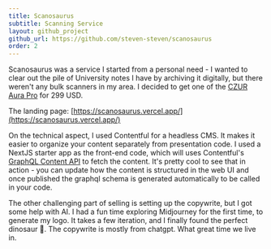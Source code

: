 ```yaml
---
title: Scanosaurus
subtitle: Scanning Service
layout: github_project
github_url: https://github.com/steven-steven/scanosaurus
order: 2
---
```


Scanosaurus was a service I started from a personal need - I wanted to clear out the pile of University notes I have by archiving it digitally, but there weren't any bulk scanners in my area. I decided to get one of the [CZUR Aura Pro](https://shop.czur.com/products/aura?variant=28598339436592) for 299 USD.

The landing page: [https://scanosaurus.vercel.app/](https://scanosaurus.vercel.app/)

On the technical aspect, I used Contentful for a headless CMS. It makes it easier to organize your content separately from presentation code. I used a NextJS starter app as the front-end code, which will uses Contentful's [GraphQL Content API](https://www.contentful.com/developers/docs/references/graphql/) to fetch the content. It's pretty cool to see that in action - you can update how the content is structured in the web UI and once published the graphql schema is generated automatically to be called in your code.

The other challenging part of selling is setting up the copywrite, but I got some help with AI. I had a fun time exploring Midjourney for the first time, to generate my logo. It takes a few iteration, and I finally found the perfect dinosaur 🦖. The copywrite is mostly from chatgpt. What great time we live in.
